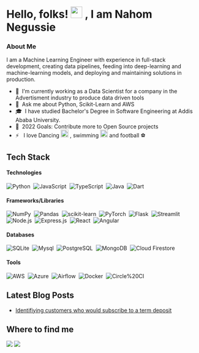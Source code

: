 

# Hello, folks! <img src="https://raw.githubusercontent.com/MartinHeinz/MartinHeinz/master/wave.gif" width="30px"> , I am Nahom Negussie

### About Me 
I am a Machine Learning Engineer with experience in full-stack development, creating data pipelines, feeding into deep-learning and machine-learning models, and deploying and maintaining solutions in production. 
- 🔭 &nbsp;I’m currently working as a Data Scientist for a company in the Advertisment industry to produce data driven tools
- 💬 &nbsp;Ask me about Python, Scikit-Learn and AWS
- 🎓 &nbsp;I have studied Bachelor's Degree in Software Engineering at Addis Ababa University.
- 🥅 &nbsp;2022 Goals: Contribute more to Open Source projects
- ⚡ &nbsp; I love Dancing <img src="https://user-images.githubusercontent.com/61314902/155840111-c973f1a2-230e-40a9-821a-0dd25ba387c1.png"  width="20px">
, swimming <img src="https://user-images.githubusercontent.com/61314902/155839829-f8440b5e-e014-4d94-bd34-f3c4576e88fe.png" width="20px">
and football ⚽
## Tech Stack
#### Technologies
![Python](https://img.shields.io/badge/-Python-05122A?style=flat&logo=python)&nbsp;
![JavaScript](https://img.shields.io/badge/-JavaScript-05122A?style=flat&logo=javascript)&nbsp;
![TypeScript](https://img.shields.io/badge/-TypeScript-05122A?style=flat&logo=TypeScript)&nbsp;
![Java](https://img.shields.io/badge/-Java-05122A?style=flat&logo=Java)&nbsp;
![Dart](https://img.shields.io/badge/-Dart-05122A?style=flat&logo=Dart)&nbsp;


#### Frameworks/Libraries
![NumPy](https://img.shields.io/badge/-NumPy-05122A?style=flat&logo=NumPy)&nbsp;
![Pandas](https://img.shields.io/badge/-Pandas-05122A?style=flat&logo=Pandas)&nbsp;
![scikit-learn](https://img.shields.io/badge/-scikit%20learn-05122A?style=flat&logo=scikit%20learn)&nbsp;
![PyTorch](https://img.shields.io/badge/-PyTorch-05122A?style=flat&logo=PyTorch)&nbsp;
![Flask](https://img.shields.io/badge/-Flask-05122A?style=flat&logo=Flask)&nbsp;
![Streamlit](https://img.shields.io/badge/-Streamlit-05122A?style=flat&logo=Streamlit)&nbsp;
![Node.js](https://img.shields.io/badge/-Node.js-05122A?style=flat&logo=Node.js)&nbsp;
![Express.js](https://img.shields.io/badge/-Express.js-05122A?style=flat&logo=Express)&nbsp;
![React](https://img.shields.io/badge/-React-05122A?style=flat&logo=React)&nbsp;
![Angular](https://img.shields.io/badge/-Angular-05122A?style=flat&logo=Angular)&nbsp;

#### Databases
![SQLite](https://img.shields.io/badge/-SQLite-05122A?style=flat&logo=SQLite)&nbsp;
![Mysql](https://img.shields.io/badge/-Mysql-05122A?style=flat&logo=Mysql)&nbsp;
![PostgreSQL](https://img.shields.io/badge/-PostgreSQL-05122A?style=flat&logo=PostgreSQL)&nbsp;
![MongoDB](https://img.shields.io/badge/-MongoDB-05122A?style=flat&logo=MongoDB)&nbsp;
![Cloud Firestore](https://img.shields.io/badge/-Cloud%20Firestore-05122A?style=flat&logo=Cloud%20Firestore)&nbsp;

#### Tools
![AWS](https://img.shields.io/badge/-AWS-05122A?style=flat&logo=Amazon%20AWS)&nbsp;
![Azure](https://img.shields.io/badge/-Microsoft_Azure-05122A?style=flat&logo=Microsoft%20Azure)&nbsp;
![Airflow](https://img.shields.io/badge/-Airflow-05122A?style=flat&logo=Airflow)&nbsp;
![Docker](https://img.shields.io/badge/-Docker-05122A?style=flat&logo=Docker)&nbsp;
![Circle%20CI](https://img.shields.io/badge/-Circle_CI-05122A?style=flat&logo=Circle20CI)&nbsp;


## Latest Blog Posts
<!-- BLOG-POST-LIST:START -->
- [Identifiying customers who would subscribe to a term deposit](https://medium.com/analytics-vidhya/a-machine-learning-approach-to-identifying-customers-of-bank-of-portugal-who-would-subscribe-to-a-8bd04387aac2?source=user_profile---------0-------------------------------------2)

<!-- BLOG-POST-LIST:END -->

## Where to find me
<p align="left">
  <a href="https://www.linkedin.com/in/nahom-negussie-1356241b0/"><img src="https://img.shields.io/badge/-Nahom%20Negussie-0077B5?style=flat&logo=Linkedin&logoColor=white"/></a>
  <a href="mailto:nahomnegdem@gmail.com"><img src="https://img.shields.io/badge/-nahomnegdem@gmail.com-D14836?style=flat&logo=Gmail&logoColor=white"/></a>
</p>

